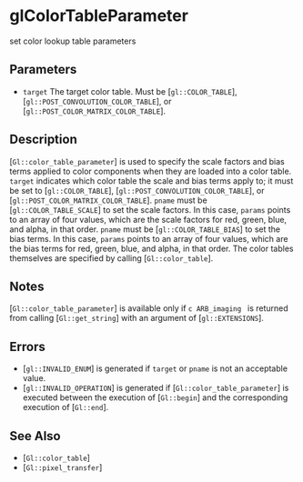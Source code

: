 # glColorTableParameter
set color lookup table parameters

## Parameters
- `target`
  The target color table. Must be [`gl::COLOR_TABLE`],
  [`gl::POST_CONVOLUTION_COLOR_TABLE`], or
  [`gl::POST_COLOR_MATRIX_COLOR_TABLE`].

## Description
[`Gl::color_table_parameter`] is used to specify the scale factors and
  bias terms applied to color components when they are loaded into a
  color table. `target` indicates which color table the scale and bias
  terms apply to; it must be set to [`gl::COLOR_TABLE`],
  [`gl::POST_CONVOLUTION_COLOR_TABLE`], or
  [`gl::POST_COLOR_MATRIX_COLOR_TABLE`].
`pname` must be [`gl::COLOR_TABLE_SCALE`] to set the scale factors. In
  this case, `params` points to an array of four values, which are the
  scale factors for red, green, blue, and alpha, in that order.
`pname` must be [`gl::COLOR_TABLE_BIAS`] to set the bias terms. In
  this case, `params` points to an array of four values, which are the
  bias terms for red, green, blue, and alpha, in that order.
The color tables themselves are specified by calling
  [`Gl::color_table`].

## Notes
[`Gl::color_table_parameter`] is available only if ```c ARB_imaging
  ``` is returned from calling [`Gl::get_string`] with an argument of
  [`gl::EXTENSIONS`].

## Errors
- [`gl::INVALID_ENUM`] is generated if `target` or `pname` is not an
  acceptable value.
- [`gl::INVALID_OPERATION`] is generated if
  [`Gl::color_table_parameter`] is executed between the execution of
  [`Gl::begin`] and the corresponding execution of [`Gl::end`].

## See Also
- [`Gl::color_table`]
- [`Gl::pixel_transfer`]
